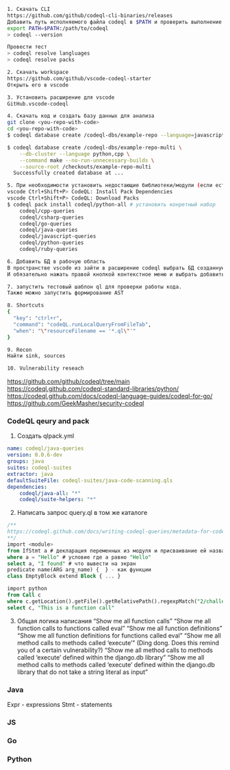 ```bash
1. Скачать CLI
https://github.com/github/codeql-cli-binaries/releases
Добавить путь исполняемого файла codeql в $PATH и проверить выполнение 
export PATH=$PATH:/path/to/codeql
> codeql --version

Провести тест
> codeql resolve langluages
> codeql resolve packs

2. Скачать workspace
https://github.com/github/vscode-codeql-starter
Открыть его в vscode

3. Установить расширение для vscode
GitHub.vscode-codeql

4. Скачать код и создать базу данных для анализа
git clone <you-repo-with-code>
cd <you-repo-with-code>
$ codeql database create /codeql-dbs/example-repo --language=javascript \    --source-root /checkouts/example-repo

$ codeql database create /codeql-dbs/example-repo-multi \
    --db-cluster --language python,cpp \
    --command make --no-run-unnecessary-builds \
    --source-root /checkouts/example-repo-multi
  Successfully created database at ...

5. При необходимости установить недостающие библиотеки/модули (если есть ошибка could not resolve module javascript)
vscode Ctrl+Shift+P> CodeQL: Install Pack Dependencies
vscode Ctrl+Shift+P> CodeQL: Download Packs
$ codeql pack install codeql/python-all # установить конретный набор
    codeql/cpp-queries
    codeql/csharp-queries
    codeql/go-queries
    codeql/java-queries
    codeql/javascript-queries
    codeql/python-queries
    codeql/ruby-queries

6. Добавить БД в рабочую область
В пространстве vscode из зайти в расширение codeql выбрать БД созданную ранее 
И обязательно нажать правой кнопкой контекстное меню и выбрать добавить add database source to workspace

7. запустить тестовый шаблон ql для проверки работы кода. 
Также можно запустить формирование AST

8. Shortcuts
{
  "key": "ctrl+r",
  "command": "codeQL.runLocalQueryFromFileTab",
  "when": "\"resourceFilename == '*.ql\"'"
}

9. Recon
Найти sink, sources

10. Vulnerability reseach
```

https://github.com/github/codeql/tree/main
https://codeql.github.com/codeql-standard-libraries/python/
https://codeql.github.com/docs/codeql-language-guides/codeql-for-go/
https://github.com/GeekMasher/security-codeql

### CodeQL qeury and pack
1. Создать qlpack.yml
```yaml
name: codeql/java-queries
version: 0.0.6-dev
groups: java
suites: codeql-suites
extractor: java
defaultSuiteFile: codeql-suites/java-code-scanning.qls
dependencies:
    codeql/java-all: "*"
    codeql/suite-helpers: "*"
```

2. Написать запрос query.ql в том же каталоге
```sql
/**
https://codeql.github.com/docs/writing-codeql-queries/metadata-for-codeql-queries/
**/
import <module>
from IfStmt a # декларация переменных из модуля и присваивание ей названия a
where a = "Hello" # условие где a равно "Hello"
select a, "I found" # что вывести на экран
predicate name(ARG arg_name) {  } - как функции
class EmptyBlock extend Block { ... }

import python
from Call c
where c.getLocation().getFile().getRelativePath().regexpMatch("2/challenge-1/.*")
select c, "This is a function call"
```

3. Общая логика написания 
“Show me all function calls”
“Show me all function calls to functions called eval”
“Show me all function definitions”
“Show me all function definitions for functions called eval”
“Show me all method calls to methods called ‘execute’” (Ding dong. Does this remind you of a certain vulnerability?)
“Show me all method calls to methods called ‘execute’ defined within the django.db library”
“Show me all method calls to methods called ‘execute’ defined within the django.db library that do not take a string literal as input”

### Java
Expr - expressions 
Stmt - statements 

### JS


### Go


### Python